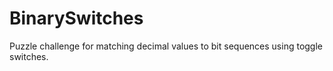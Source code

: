 # BinarySwitches

Puzzle challenge for matching decimal values to bit sequences using toggle switches.

